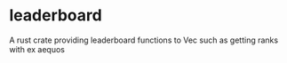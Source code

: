 # leaderboard
A rust crate providing leaderboard functions to Vec such as getting ranks with ex aequos
